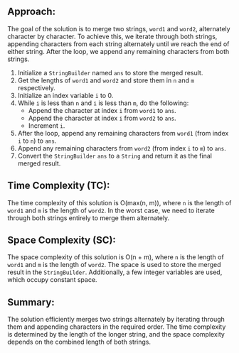 ## Approach:

The goal of the solution is to merge two strings, `word1` and `word2`, alternately character by character. To achieve this, we iterate through both strings, appending characters from each string alternately until we reach the end of either string. After the loop, we append any remaining characters from both strings.

1. Initialize a `StringBuilder` named `ans` to store the merged result.
2. Get the lengths of `word1` and `word2` and store them in `n` and `m` respectively.
3. Initialize an index variable `i` to 0.
4. While `i` is less than `n` and `i` is less than `m`, do the following:
   - Append the character at index `i` from `word1` to `ans`.
   - Append the character at index `i` from `word2` to `ans`.
   - Increment `i`.
5. After the loop, append any remaining characters from `word1` (from index `i` to `n`) to `ans`.
6. Append any remaining characters from `word2` (from index `i` to `m`) to `ans`.
7. Convert the `StringBuilder` `ans` to a `String` and return it as the final merged result.

## Time Complexity (TC):

The time complexity of this solution is O(max(n, m)), where `n` is the length of `word1` and `m` is the length of `word2`. In the worst case, we need to iterate through both strings entirely to merge them alternately.

## Space Complexity (SC):

The space complexity of this solution is O(n + m), where `n` is the length of `word1` and `m` is the length of `word2`. The space is used to store the merged result in the `StringBuilder`. Additionally, a few integer variables are used, which occupy constant space.

## Summary:

The solution efficiently merges two strings alternately by iterating through them and appending characters in the required order. The time complexity is determined by the length of the longer string, and the space complexity depends on the combined length of both strings.
